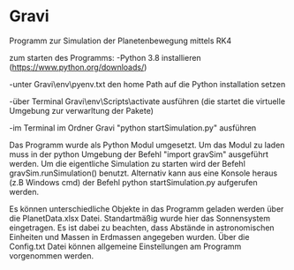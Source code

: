 # Gravi
Programm zur Simulation der Planetenbewegung mittels RK4

zum starten des Programms:
-Python 3.8 installieren (https://www.python.org/downloads/)

-unter Gravi\env\pyenv.txt den home Path auf die Python installation setzen

-über Terminal Gravi\env\Scripts\activate ausführen (die startet die virtuelle Umgebung zur verwarltung der Pakete)

-im Terminal im Ordner Gravi "python startSimulation.py" ausführen

Das Programm wurde als Python Modul umgesetzt. Um das Modul zu laden muss in der python Umgebung der Befehl "import gravSim" ausgeführt werden.
Um die eigentliche Simulation zu starten wird der Befehl gravSim.runSimulation() benutzt.
Alternativ kann aus eine Konsole heraus (z.B Windows cmd) der Befehl python startSimulation.py aufgerufen werden.

Es können unterschiedliche Objekte in das Programm geladen werden über die PlanetData.xlsx Datei. Standartmäßig wurde hier das Sonnensystem eingetragen.
Es ist dabei zu beachten, dass Abstände in astronomischen Einheiten und Massen in Erdmassen angegeben wurden.
Über die Config.txt Datei können allgemeine Einstellungen am Programm vorgenommen werden.
